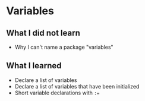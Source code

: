 # Variables

## What I did not learn

- Why I can't name a package "variables"

## What I learned

- Declare a list of variables
- Declare a list of variables that have been initialized
- Short variable declarations with `:=`
